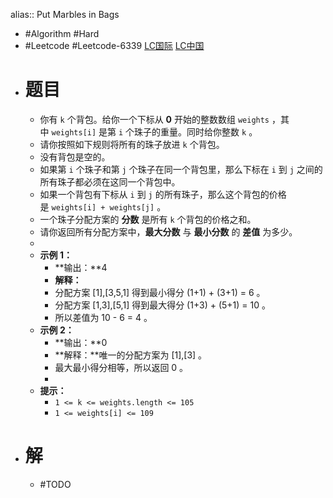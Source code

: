 alias:: Put Marbles in Bags

- #Algorithm #Hard
- #Leetcode #Leetcode-6339 [LC国际](https://leetcode.com/problems/put-marbles-in-bags/) [LC中国](https://leetcode.cn/problems/put-marbles-in-bags/)
- # 题目
	- 你有 `k` 个背包。给你一个下标从 **0** 开始的整数数组 `weights` ，其中 `weights[i]` 是第 `i` 个珠子的重量。同时给你整数 `k` 。
	- 请你按照如下规则将所有的珠子放进 `k` 个背包。
	- 没有背包是空的。
	- 如果第 `i` 个珠子和第 `j` 个珠子在同一个背包里，那么下标在 `i` 到 `j` 之间的所有珠子都必须在这同一个背包中。
	- 如果一个背包有下标从 `i` 到 `j` 的所有珠子，那么这个背包的价格是 `weights[i] + weights[j]` 。
	- 一个珠子分配方案的 **分数** 是所有 `k` 个背包的价格之和。
	- 请你返回所有分配方案中，**最大分数** 与 **最小分数** 的 **差值** 为多少。
	-
	- **示例 1：**
		- **输出：**4
		- **解释：**
		- 分配方案 [1],[3,5,1] 得到最小得分 (1+1) + (3+1) = 6 。
		- 分配方案 [1,3],[5,1] 得到最大得分 (1+3) + (5+1) = 10 。
		- 所以差值为 10 - 6 = 4 。
	- **示例 2：**
		- **输出：**0
		- **解释：**唯一的分配方案为 [1],[3] 。
		- 最大最小得分相等，所以返回 0 。
		-
	- **提示：**
		- `1 <= k <= weights.length <= 105`
		- `1 <= weights[i] <= 109`
- # 解
	- #TODO